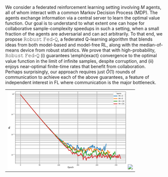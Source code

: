 We consider a federated reinforcement learning setting involving $M$ agents, all of whom interact with a common Markov Decision Process (MDP). The agents exchange information via a central server to learn the optimal value function. Our goal is to understand to what extent one can hope for collaborative sample-complexity speedups in such a setting, when a small fraction of the agents are adversarial and can act arbitrarily. To that end, we propose 𝚁𝚘𝚋𝚞𝚜𝚝 𝙵𝚎𝚍-𝚀, a federated Q-learning algorithm that blends ideas from both model-based and model-free RL, along with the median-of-means device from robust statistics. We prove that with high-probability, 𝚁𝚘𝚋𝚞𝚜𝚝 𝙵𝚎𝚍-𝚀 (i) guarantees \emph{exact} convergence to the optimal value function in the limit of infinite samples, despite corruption, and (ii) enjoys near-optimal finite-time rates that benefit from collaboration. Perhaps surprisingly, our approach requires just $\tilde{O}(1)$ rounds of communication to achieve each of the above guarantees, a feature of independent interest in FL where communication is the major bottleneck.
<table>
<tr>
  <td>
    <img src="https://github.com/sreejeetm1729/Robust-Federated-Q-Learning-with-Almost-No-communication/blob/main/Figure%201%20Corruption%20Fraction%200.001.png" style="width:380px">
    <img src="https://github.com/sreejeetm1729/Robust-Federated-Q-Learning-with-Almost-No-communication/blob/main/Figure%201%20Corruption%20Fraction%200.005.png" style="width:380px">
 </td>
</tr>
